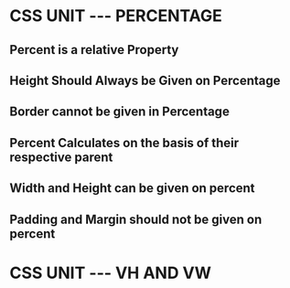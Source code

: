 # CSS UNIT --- PERCENTAGE

## Percent is a relative Property

## Height Should Always be Given on Percentage

## Border cannot be given in Percentage

## Percent Calculates on the basis of their respective parent

## Width and Height can be given on percent

## Padding and Margin should not be given on percent

# CSS UNIT --- VH AND VW